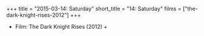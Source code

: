 +++
title = "2015-03-14: Saturday"
short_title = "14: Saturday"
films = ["the-dark-knight-rises-2012"]
+++


* Film: The Dark Knight Rises (2012) +
